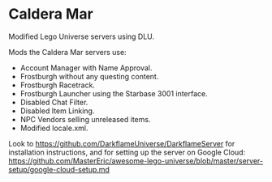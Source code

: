 # Caldera Mar
Modified Lego Universe servers using DLU.

Mods the Caldera Mar servers use:

- Account Manager with Name Approval.
- Frostburgh without any questing content.
- Frostburgh Racetrack.
- Frostburgh Launcher using the Starbase 3001 interface.
- Disabled Chat Filter.
- Disabled Item Linking.
- NPC Vendors selling unreleased items.
- Modified locale.xml.

Look to https://github.com/DarkflameUniverse/DarkflameServer for installation instructions, and for setting up the server
on Google Cloud: https://github.com/MasterEric/awesome-lego-universe/blob/master/server-setup/google-cloud-setup.md
